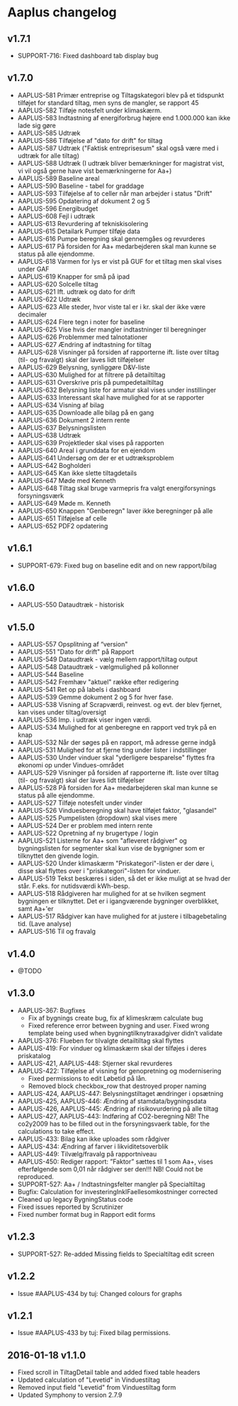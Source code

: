 # Aaplus changelog

## v1.7.1
* SUPPORT-716:  Fixed dashboard tab display bug 
 
## v1.7.0
* AAPLUS-581    Primær entreprise og Tiltagskategori blev på et tidspunkt tilføjet for standard tiltag, men syns de mangler, se rapport 45
* AAPLUS-582    Tilføje notesfelt under klimaskærm.
* AAPLUS-583    Indtastning af energiforbrug højere end 1.000.000 kan ikke lade sig gøre
* AAPLUS-585    Udtræk
* AAPLUS-586    Tilføjelse af "dato for drift" for tiltag
* AAPLUS-587    Udtræk ("Faktisk entreprisesum" skal også være med i udtræk for alle tiltag)
* AAPLUS-588    Udtræk (I udtræk bliver bemærkninger for magistrat vist, vi vil også gerne have vist bemærkningerne for Aa+)
* AAPLUS-589    Baseline areal
* AAPLUS-590    Baseline - tabel for graddage
* AAPLUS-593    Tilføjelse af to celler når man arbejder i status "Drift"
* AAPLUS-595    Opdatering af dokument 2 og 5
* AAPLUS-596    Energibudget
* AAPLUS-608	Fejl i udtræk
* AAPLUS-613	Revurdering af tekniskisolering
* AAPLUS-615	Detailark Pumper tilføje data
* AAPLUS-616	Pumpe beregning skal gennemgåes og revurderes
* AAPLUS-617	På forsiden for Aa+ medarbejderen skal man kunne se status på alle ejendomme.
* AAPLUS-618	Varmen for lys er vist på GUF for et tiltag men skal vises under GAF
* AAPLUS-619	Knapper for små på ipad
* AAPLUS-620	Solcelle tiltag
* AAPLUS-621	Ift. udtræk og dato for drift
* AAPLUS-622	Udtræk
* AAPLUS-623	Alle steder, hvor viste tal er i kr. skal der ikke være decimaler
* AAPLUS-624	Flere tegn i noter for baseline
* AAPLUS-625	Vise hvis der mangler indtastninger til beregninger
* AAPLUS-626	Problemmer med talnotationer
* AAPLUS-627	Ændring af indtastning for tiltag
* AAPLUS-628	Visninger på forsiden af rapporterne ift. liste over tiltag (til- og fravalgt) skal der laves lidt tilføjelser
* AAPLUS-629	Belysning, synliggøre D&V-liste
* AAPLUS-630	Mulighed for at filtrere på detailtiltag
* AAPLUS-631	Overskrive pris på pumpedetailtiltag
* AAPLUS-632	Belysning liste for armatur skal vises under instillinger
* AAPLUS-633	Interessant skal have mulighed for at se rapporter
* AAPLUS-634	Visning af bilag
* AAPLUS-635	Downloade alle bilag på en gang
* AAPLUS-636	Dokument 2 intern rente
* AAPLUS-637	Belysningslisten
* AAPLUS-638	Udtræk
* AAPLUS-639	Projektleder skal vises på rapporten
* AAPLUS-640	Areal i grunddata for en ejendom
* AAPLUS-641	Undersøg om der er et udtræksproblem
* AAPLUS-642	Bogholderi
* AAPLUS-645	Kan ikke slette tiltagdetails
* AAPLUS-647	Møde med Kenneth
* AAPLUS-648	Tiltag skal bruge varmepris fra valgt energiforsynings forsyningsværk
* AAPLUS-649	Møde m. Kenneth
* AAPLUS-650	Knappen "Genberegn" laver ikke beregninger på alle
* AAPLUS-651	Tilføjelse af celle
* AAPLUS-652	PDF2 opdatering

## v1.6.1
* SUPPORT-679:  Fixed bug on baseline edit and on new rapport/bilag 

## v1.6.0
* AAPLUS-550    Dataudtræk - historisk

## v1.5.0
* AAPLUS-557	Opsplitning af “version"
* AAPLUS-551	"Dato for drift" på Rapport
* AAPLUS-549	Dataudtræk - vælg mellem rapport/tiltag output
* AAPLUS-548	Dataudtræk - vælgmulighed på kollonner
* AAPLUS-544	Baseline
* AAPLUS-542	Fremhæv "aktuel" række efter redigering
* AAPLUS-541	Ret op på labels i dashboard
* AAPLUS-539	Gemme dokument 2 og 5 for hver fase.
* AAPLUS-538	Visning af Scrapværdi, reinvest. og evt. der blev fjernet, kan vises under tiltag/oversigt
* AAPLUS-536	Imp. i udtræk viser ingen værdi.
* AAPLUS-534	Mulighed for at genberegne en rapport ved tryk på en knap
* AAPLUS-532	Når der søges på en rapport, må adresse gerne indgå
* AAPLUS-531	Mulighed for at fjerne ting under lister i indstillinger
* AAPLUS-530	Under vinduer skal "yderligere besparelse" flyttes fra økonomi op under Vindues-området
* AAPLUS-529	Visninger på forsiden af rapporterne ift. liste over tiltag (til- og fravalgt) skal der laves lidt tilføjelser
* AAPLUS-528	På forsiden for Aa+ medarbejderen skal man kunne se status på alle ejendomme.
* AAPLUS-527	Tilføje notesfelt under vinder
* AAPLUS-526	Vinduesberegning skal have tilføjet faktor, "glasandel"
* AAPLUS-525	Pumpelisten (dropdown) skal vises mere
* AAPLUS-524	Der er problem med intern rente
* AAPLUS-522	Opretning af ny brugertype / login
* AAPLUS-521	Listerne for Aa+ som "afleveret rådgiver" og bygningslisten for segmenter skal kun vise de bygnigner som er tilknyttet den givende login.
* AAPLUS-520	Under klimaskærm "Priskategori"-listen er der døre i, disse skal flyttes over i "priskategori"-listen for vinduer.
* AAPLUS-519	Tekst beskæres i siden, så det er ikke muligt at se hvad der står. F.eks. for nutidsværdi kWh-besp.
* AAPLUS-518	Rådgiveren har mulighed for at se hvilken segment bygningen er tilknyttet. Det er i igangværende bygninger overblikket, samt Aa+'er
* AAPLUS-517	Rådgiver kan have mulighed for at justere i tilbagebetaling tid. (Lave analyse)
* AAPLUS-516	Til og fravalg

## v1.4.0
* @TODO

## v1.3.0

* AAPLUS-367: Bugfixes
  + Fix af bygnings create bug, fix af klimeskræm calculate bug
  + Fixed reference error between bygning and user. Fixed wrong template being used when bygningtilknytraxadgiver didn’t validate
* AAPLUS-376: Flueben for tilvalgte detailtiltag skal flyttes
* AAPLUS-419: For vinduer og klimaskærm skal der tilføjes i deres priskatalog
* AAPLUS-421, AAPLUS-448: Stjerner skal revurderes
* AAPLUS-422: Tilføjelse af visning for genopretning og modernisering
  + Fixed permissions to edit Løbetid på lån. 
  + Removed block checkbox_row that destroyed proper naming
* AAPLUS-424, AAPLUS-447: Belysningstiltaget ændringer i opsætning
* AAPLUS-425, AAPLUS-446: Ændring af stamdata/bygningsdata
* AAPLUS-426, AAPLUS-445: Ændring af risikovurdering på alle tiltag
* AAPLUS-427, AAPLUS-443: Indføring af CO2-beregning
  NB! The co2y2009 has to be filled out in the forsyningsvaerk table, for the calculations to take effect.
* AAPLUS-433: Bilag kan ikke uploades som rådgiver
* AAPLUS-434: Ændring af farver i likviditetsoverblik
* AAPLUS-449: Tilvælg/fravalg på rapportniveau
* AAPLUS-450: Rediger rapport: ”Faktor” sættes til 1 som Aa+, vises efterfølgende som 0,01 når rådgiver ser den!!!
  NB! Could not be reproduced.
* SUPPORT-527: Aa+ / Indtastningsfelter mangler på Specialtiltag
* Bugfix: Calculation for investeringInklFaellesomkostninger corrected
* Cleaned up legacy BygningStatus code
* Fixed issues reported by Scrutinizer
* Fixed number format bug in Rapport edit forms

## v1.2.3
* SUPPORT-527: Re-added Missing fields to Specialtiltag edit screen

## v1.2.2
* Issue #AAPLUS-434 by tuj: Changed colours for graphs

## v1.2.1
* Issue #AAPLUS-433 by tuj: Fixed bilag permissions.

## 2016-01-18 v1.1.0

* Fixed scroll in TiltagDetail table and added fixed table headers
* Updated calculation of "Levetid" in Vinduestiltag
* Removed input field "Levetid" from Vinduestiltag form
* Updated Symphony to version 2.7.9
